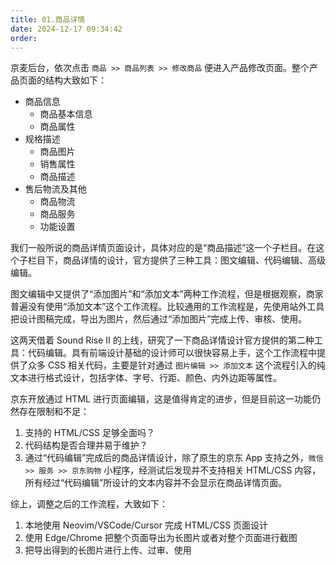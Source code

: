 ```yaml
---
title: 01.商品详情
date: 2024-12-17 09:34:42
order: 
---
```

京麦后台，依次点击 `商品 >> 商品列表 >> 修改商品` 便进入产品修改页面。整个产品页面的结构大致如下：

- 商品信息
  - 商品基本信息
  - 商品属性
- 规格描述
  - 商品图片
  - 销售属性
  - 商品描述
- 售后物流及其他
  - 商品物流
  - 商品服务
  - 功能设置

我们一般所说的商品详情页面设计，具体对应的是“商品描述”这一个子栏目。在这个子栏目下，商品详情的设计，官方提供了三种工具：图文编辑、代码编辑、高级编辑。

图文编辑中又提供了“添加图片”和“添加文本”两种工作流程，但是根据观察，商家普遍没有使用“添加文本”这个工作流程。比较通用的工作流程是，先使用站外工具把设计图稿完成，导出为图片，然后通过“添加图片”完成上传、审核、使用。

这两天借着 Sound Rise II 的上线，研究了一下商品详情设计官方提供的第二种工具：代码编辑。具有前端设计基础的设计师可以很快容易上手，这个工作流程中提供了众多 CSS 相关代码，主要是针对通过 `图片编辑 >> 添加文本` 这个流程引入的纯文本进行格式设计，包括字体、字号、行距、颜色、内外边距等属性。

京东开放通过 HTML 进行页面编辑，这是值得肯定的进步，但是目前这一功能仍然存在限制和不足：

1. 支持的 HTML/CSS 足够全面吗？
2. 代码结构是否合理并易于维护？
3. 通过“代码编辑”完成后的商品详情设计，除了原生的京东 App 支持之外，`微信 >> 服务 >> 京东购物` 小程序，经测试后发现并不支持相关 HTML/CSS 内容，所有经过“代码编辑”所设计的文本内容并不会显示在商品详情页面。

综上，调整之后的工作流程，大致如下：

1. 本地使用 Neovim/VSCode/Cursor 完成 HTML/CSS 页面设计
2. 使用 Edge/Chrome 把整个页面导出为长图片或者对整个页面进行截图
3. 把导出得到的长图片进行上传、过审、使用
